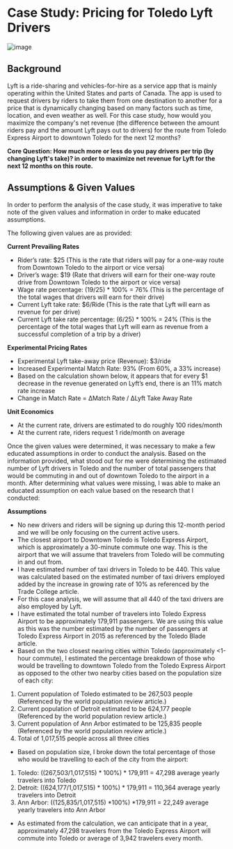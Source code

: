 # Case Study: Pricing for Toledo Lyft Drivers 

![image](https://user-images.githubusercontent.com/123096758/230654389-d8cdd790-5a9e-411f-8f92-e64d8bf13890.png)

## Background

Lyft is a ride-sharing and vehicles-for-hire as a service app that is mainly operating within the United States and parts of Canada. The app is used to request drivers by riders to take them from one destination to another for a price that is dynamically changing based on many factors such as time, location, and even weather as well. For this case study, how would you maximize the company's net revenue (the difference between the amount riders pay and the amount Lyft pays out to drivers) for the route from Toledo Express Airport to downtown Toledo for the next 12 months? 

**Core Question: How much more or less do you pay drivers per trip (by changing Lyft's take)? in order to maximize net revenue for Lyft for the next 12 months on this route.**

## Assumptions & Given Values 

In order to perform the analysis of the case study, it was imperative to take note of the given values and information in order to make educated assumptions. 

The following given values are as provided: 

**Current Prevailing Rates**

- Rider’s rate: $25 (This is the rate that riders will pay for a one-way route from Downtown Toledo to the airport or vice versa) 
- Driver’s wage: $19 (Rate that drivers will earn for their one-way route drive from Downtown Toledo to the airport or vice versa) 
- Wage rate percentage: ($19/$25) * 100% = 76% (This is the percentage of the total wages that drivers will earn for their drive) 
- Current Lyft take rate: $6/Ride (This is the rate that Lyft will earn as revenue for per drive)
- Current Lyft take rate percentage: ($6/$25) * 100% = 24% (This is the percentage of the total wages that Lyft will earn as revenue from a successful completion of a trip by a driver) 

**Experimental Pricing Rates**

- Experimental Lyft take-away price (Revenue): $3/ride 
- Increased Experimental Match Rate: 93% (From 60%, a 33% increase) 
- Based on the calculation shown below, it appears that for every $1 decrease in the revenue generated on Lyft’s end, there is an 11% match rate increase
- Change in Match Rate = ∆Match Rate / ∆Lyft Take Away Rate

**Unit Economics** 

- At the current rate, drivers are estimated to do roughly 100 rides/month
- At the current rate, riders request 1 ride/month on average

Once the given values were determined, it was necessary to make a few educated assumptions in order to conduct the analysis. Based on the information provided, what stood out for me were determining the estimated number of Lyft drivers in Toledo and the number of total passengers that would be commuting in and out of downtown Toledo to the airport in a month. After determining what values were missing, I was able to make an educated assumption on each value based on the research that I conducted: 

**Assumptions** 

-	No new drivers and riders will be signing up during this 12-month period and we will be only focusing on the current active users. 
-	The closest airport to Downtown Toledo is Toledo Express Airport, which is approximately a 30-minute commute one way. This is the airport that we will assume that travelers from Toledo will be commuting in and out from. 
-	I have estimated number of taxi drivers in Toledo to be 440. This value was calculated based on the estimated number of taxi drivers employed added by the increase in growing rate of 10% as referenced by the Trade College article. 
-	For this case analysis, we will assume that all 440 of the taxi drivers are also employed by Lyft.
-	I have estimated the total number of travelers into Toledo Express Airport to be approximately 179,911 passengers. We are using this value as this was the number estimated by the number of passengers at Toledo Express Airport in 2015 as referenced by the Toledo Blade article.
-	Based on the two closest nearing cities within Toledo (approximately <1-hour commute), I estimated the percentage breakdown of those who would be travelling to downtown Toledo from the Toledo Express Airport as opposed to the other two nearby cities based on the population size of each city:

1. Current population of Toledo estimated to be 267,503 people (Referenced by the world population review article.)
2. Current population of Detroit estimated to be 624,177 people (Referenced by the world population review article.)
3. Current population of Ann Arbor estimated to be 125,835 people (Referenced by the world population review article.)
4. Total of 1,017,515 people across all three cities 

- Based on population size, I broke down the total percentage of those who would be travelling to each of the city from the airport: 

1. Toledo: ((267,503/1,017,515) * 100%) * 179,911 = 47,298 average yearly travelers into Toledo  
2. Detroit: ((624,177/1,017,515) * 100%) * 179,911 = 110,364 average yearly travelers into Detroit
3. Ann Arbor: ((125,835/1,017,515) *100%) *179,911 = 22,249 average yearly travelers into Ann Arbor

- As estimated from the calculation, we can anticipate that in a year, approximately 47,298 travelers from the Toledo Express Airport will commute into Toledo or average of 3,942 travelers every month. 



















